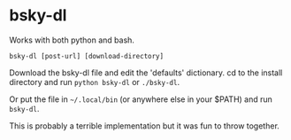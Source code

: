 # bsky-dl
Works with both python and bash.

`bsky-dl [post-url] [download-directory]`

Download the bsky-dl file and edit the 'defaults' dictionary. cd to the install directory and run `python bsky-dl` or `./bsky-dl`.

Or put the file in `~/.local/bin` (or anywhere else in your $PATH) and run `bsky-dl`.

This is probably a terrible implementation but it was fun to throw together.
